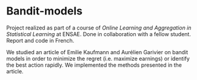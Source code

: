 # Bandit-models
Project realized as part of a course of *Online Learning and Aggregation in Statistical Learning* at ENSAE. Done in collaboration with a fellow student. Report and code in French.

We studied an article of Emilie Kaufmann and Aurélien Garivier on bandit models in order to minimize the regret (i.e. maximize earnings) or identify the best action rapidly. We implemented the methods presented in the article.
